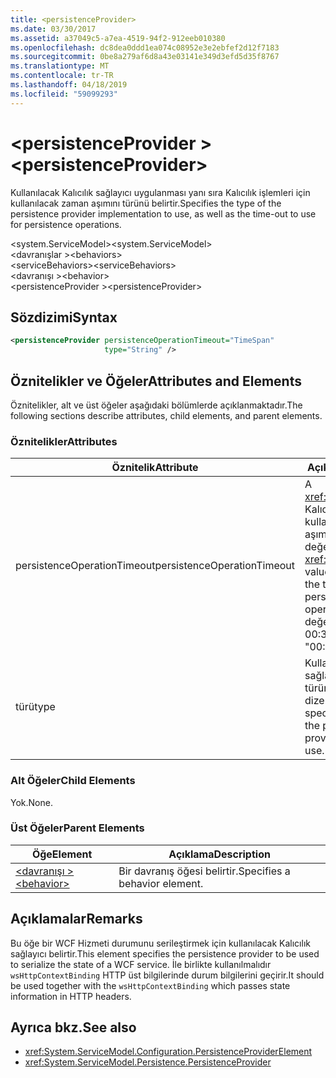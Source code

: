 ```yaml
---
title: <persistenceProvider>
ms.date: 03/30/2017
ms.assetid: a37049c5-a7ea-4519-94f2-912eeb010380
ms.openlocfilehash: dc8dea0ddd1ea074c08952e3e2ebfef2d12f7183
ms.sourcegitcommit: 0be8a279af6d8a43e03141e349d3efd5d35f8767
ms.translationtype: MT
ms.contentlocale: tr-TR
ms.lasthandoff: 04/18/2019
ms.locfileid: "59099293"
---
```

# <a name="persistenceprovider"></a><span data-ttu-id="4a795-101">\<persistenceProvider ></span><span class="sxs-lookup"><span data-stu-id="4a795-101">\<persistenceProvider></span></span>
<span data-ttu-id="4a795-102">Kullanılacak Kalıcılık sağlayıcı uygulanması yanı sıra Kalıcılık işlemleri için kullanılacak zaman aşımını türünü belirtir.</span><span class="sxs-lookup"><span data-stu-id="4a795-102">Specifies the type of the persistence provider implementation to use, as well as the time-out to use for persistence operations.</span></span>  
  
 <span data-ttu-id="4a795-103">\<system.ServiceModel></span><span class="sxs-lookup"><span data-stu-id="4a795-103">\<system.ServiceModel></span></span>  
<span data-ttu-id="4a795-104">\<davranışlar ></span><span class="sxs-lookup"><span data-stu-id="4a795-104">\<behaviors></span></span>  
<span data-ttu-id="4a795-105">\<serviceBehaviors></span><span class="sxs-lookup"><span data-stu-id="4a795-105">\<serviceBehaviors></span></span>  
<span data-ttu-id="4a795-106">\<davranışı ></span><span class="sxs-lookup"><span data-stu-id="4a795-106">\<behavior></span></span>  
<span data-ttu-id="4a795-107">\<persistenceProvider ></span><span class="sxs-lookup"><span data-stu-id="4a795-107">\<persistenceProvider></span></span>  
  
## <a name="syntax"></a><span data-ttu-id="4a795-108">Sözdizimi</span><span class="sxs-lookup"><span data-stu-id="4a795-108">Syntax</span></span>  
  
```xml  
<persistenceProvider persistenceOperationTimeout="TimeSpan"
                     type="String" />
```  
  
## <a name="attributes-and-elements"></a><span data-ttu-id="4a795-109">Öznitelikler ve Öğeler</span><span class="sxs-lookup"><span data-stu-id="4a795-109">Attributes and Elements</span></span>  
 <span data-ttu-id="4a795-110">Öznitelikler, alt ve üst öğeler aşağıdaki bölümlerde açıklanmaktadır.</span><span class="sxs-lookup"><span data-stu-id="4a795-110">The following sections describe attributes, child elements, and parent elements.</span></span>  
  
### <a name="attributes"></a><span data-ttu-id="4a795-111">Öznitelikler</span><span class="sxs-lookup"><span data-stu-id="4a795-111">Attributes</span></span>  
  
|<span data-ttu-id="4a795-112">Öznitelik</span><span class="sxs-lookup"><span data-stu-id="4a795-112">Attribute</span></span>|<span data-ttu-id="4a795-113">Açıklama</span><span class="sxs-lookup"><span data-stu-id="4a795-113">Description</span></span>|  
|---------------|-----------------|  
|<span data-ttu-id="4a795-114">persistenceOperationTimeout</span><span class="sxs-lookup"><span data-stu-id="4a795-114">persistenceOperationTimeout</span></span>|<span data-ttu-id="4a795-115">A <xref:System.TimeSpan> Kalıcılık işlemleri için kullanılan zaman aşımını belirten bir değer.</span><span class="sxs-lookup"><span data-stu-id="4a795-115">A <xref:System.TimeSpan> value that specifies the time-out used for persistence operations.</span></span> <span data-ttu-id="4a795-116">Varsayılan değer "00: 00:30".</span><span class="sxs-lookup"><span data-stu-id="4a795-116">The default is "00:00:30".</span></span>|  
|<span data-ttu-id="4a795-117">türü</span><span class="sxs-lookup"><span data-stu-id="4a795-117">type</span></span>|<span data-ttu-id="4a795-118">Kullanılacak Kalıcılık sağlayıcı üreteci türünü belirten bir dize.</span><span class="sxs-lookup"><span data-stu-id="4a795-118">A string that specifies the type of the persistence provider factory to use.</span></span>|  
  
### <a name="child-elements"></a><span data-ttu-id="4a795-119">Alt Öğeler</span><span class="sxs-lookup"><span data-stu-id="4a795-119">Child Elements</span></span>  
 <span data-ttu-id="4a795-120">Yok.</span><span class="sxs-lookup"><span data-stu-id="4a795-120">None.</span></span>  
  
### <a name="parent-elements"></a><span data-ttu-id="4a795-121">Üst Öğeler</span><span class="sxs-lookup"><span data-stu-id="4a795-121">Parent Elements</span></span>  
  
|<span data-ttu-id="4a795-122">Öğe</span><span class="sxs-lookup"><span data-stu-id="4a795-122">Element</span></span>|<span data-ttu-id="4a795-123">Açıklama</span><span class="sxs-lookup"><span data-stu-id="4a795-123">Description</span></span>|  
|-------------|-----------------|  
|[<span data-ttu-id="4a795-124">\<davranışı ></span><span class="sxs-lookup"><span data-stu-id="4a795-124">\<behavior></span></span>](../../../../../docs/framework/configure-apps/file-schema/wcf/behavior-of-endpointbehaviors.md)|<span data-ttu-id="4a795-125">Bir davranış öğesi belirtir.</span><span class="sxs-lookup"><span data-stu-id="4a795-125">Specifies a behavior element.</span></span>|  
  
## <a name="remarks"></a><span data-ttu-id="4a795-126">Açıklamalar</span><span class="sxs-lookup"><span data-stu-id="4a795-126">Remarks</span></span>  
 <span data-ttu-id="4a795-127">Bu öğe bir WCF Hizmeti durumunu serileştirmek için kullanılacak Kalıcılık sağlayıcı belirtir.</span><span class="sxs-lookup"><span data-stu-id="4a795-127">This element specifies the persistence provider to be used to serialize the state of a WCF service.</span></span> <span data-ttu-id="4a795-128">İle birlikte kullanılmalıdır `wsHttpContextBinding` HTTP üst bilgilerinde durum bilgilerini geçirir.</span><span class="sxs-lookup"><span data-stu-id="4a795-128">It should be used together with the `wsHttpContextBinding` which passes state information in HTTP headers.</span></span>  
  
## <a name="see-also"></a><span data-ttu-id="4a795-129">Ayrıca bkz.</span><span class="sxs-lookup"><span data-stu-id="4a795-129">See also</span></span>

- <xref:System.ServiceModel.Configuration.PersistenceProviderElement>
- <xref:System.ServiceModel.Persistence.PersistenceProvider>
